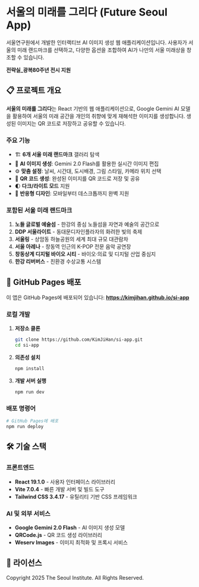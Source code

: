 # 서울의 미래를 그리다 (Future Seoul App)

서울연구원에서 개발한 인터랙티브 AI 이미지 생성 웹 애플리케이션입니다. 사용자가 서울의 미래 랜드마크를 선택하고, 다양한 옵션을 조합하여 AI가 나만의 서울 미래상을 창조할 수 있습니다.

**전략실_광복80주년 전시 지원**

## 📋 프로젝트 개요

**서울의 미래를 그리다**는 React 기반의 웹 애플리케이션으로, Google Gemini AI 모델을 활용하여 서울의 미래 공간을 개인의 취향에 맞게 재해석한 이미지를 생성합니다. 생성된 이미지는 QR 코드로 저장하고 공유할 수 있습니다.

### 주요 기능

- 🏗️ **6개 서울 미래 랜드마크** 갤러리 탐색
- 🎨 **AI 이미지 생성**: Gemini 2.0 Flash를 활용한 실시간 이미지 편집
- ⚙️ **맞춤 설정**: 날씨, 시간대, 도시배경, 그림 스타일, 카메라 위치 선택
- 📱 **QR 코드 생성**: 완성된 이미지를 QR 코드로 저장 및 공유
- 🌓 **다크/라이트 모드** 지원
- 📱 **반응형 디자인**: 모바일부터 데스크톱까지 완벽 지원

### 포함된 서울 미래 랜드마크

1. **노들 글로벌 예술섬** - 한강의 중심 노들섬을 자연과 예술의 공간으로
2. **DDP 서울라이트** - 동대문디자인플라자의 화려한 빛의 축제
3. **서울링** - 상암동 하늘공원의 세계 최대 규모 대관람차
4. **서울 아레나** - 창동역 인근의 K-POP 전문 음악 공연장
5. **창동상계 디지털 바이오 시티** - 바이오·의료 및 디지털 산업 중심지
6. **한강 리버버스** - 친환경 수상교통 시스템

## 🚀 GitHub Pages 배포

이 앱은 GitHub Pages에 배포되어 있습니다: **https://kimjihan.github.io/si-app**

### 로컬 개발

1. **저장소 클론**
   ```bash
   git clone https://github.com/KimJiHan/si-app.git
   cd si-app
   ```

2. **의존성 설치**
   ```bash
   npm install
   ```

3. **개발 서버 실행**
   ```bash
   npm run dev
   ```

### 배포 명령어

```bash
# GitHub Pages에 배포
npm run deploy
```

## 🛠️ 기술 스택

### 프론트엔드
- **React 19.1.0** - 사용자 인터페이스 라이브러리
- **Vite 7.0.4** - 빠른 개발 서버 및 빌드 도구
- **Tailwind CSS 3.4.17** - 유틸리티 기반 CSS 프레임워크

### AI 및 외부 서비스
- **Google Gemini 2.0 Flash** - AI 이미지 생성 모델
- **QRCode.js** - QR 코드 생성 라이브러리
- **Weserv Images** - 이미지 최적화 및 프록시 서비스

## 📄 라이선스

Copyright 2025 The Seoul Institute. All Rights Reserved.
